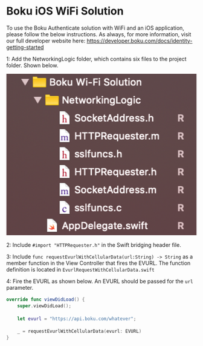# Boku iOS WiFi Solution

To use the Boku Authenticate solution with WiFi and an iOS application, please follow the below instructions. As always, for more information, visit our full developer website here: https://developer.boku.com/docs/identity-getting-started

1: Add the NetworkingLogic folder, which contains six files to the project folder. Shown below.

![](pics/folders.png)

2: Include `#import "HTTPRequester.h"`  in the Swift bridging header file.

3: Include `func requestEvurlWithCellularData(url:String) -> String` as a member function in the View Controller that fires the EVURL. The function definition is located in `EvurlRequestWithCellularData.swift`

4: Fire the EVURL as shown below. An EVURL should be passed for the `url` parameter. 

```swift
override func viewDidLoad() {
    super.viewDidLoad();

    let evurl = "https://api.boku.com/whatever";

    _ = requestEvurlWithCellularData(evurl: EVURL) 
}
```